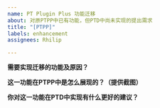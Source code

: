 ```yaml
---
name: PT Plugin Plus 功能迁移
about: 对原PTPP中已有功能，但PTD中尚未实现的提出需求
title: "[PTPP]"
labels: enhancement
assignees: Rhilip

---
```


**需要实现迁移的功能及原因？**
<!-- 注意：自定义站点、自定义站点插件等部分功能不会实现，请勿提出。 -->


**这一功能在PTPP中是怎么展现的？（提供截图）**


**你对这一功能在PTD中实现有什么更好的建议？**
